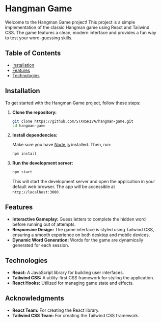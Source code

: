 # Hangman Game

Welcome to the Hangman Game project! This project is a simple implementation of the classic Hangman game using React and Tailwind CSS. The game features a clean, modern interface and provides a fun way to test your word-guessing skills.

## Table of Contents

- [Installation](#installation)
- [Features](#features)
- [Technologies](#technologies)

## Installation

To get started with the Hangman Game project, follow these steps:

1. **Clone the repository:**

    ```bash
    git clone https://github.com/STXRSHIVA/hangman-game.git
    cd hangman-game
    ```

2. **Install dependencies:**

    Make sure you have [Node.js](https://nodejs.org/) installed. Then, run:

    ```bash
    npm install
    ```

3. **Run the development server:**

    ```bash
    npm start
    ```

    This will start the development server and open the application in your default web browser. The app will be accessible at `http://localhost:3000`.

## Features

- **Interactive Gameplay:** Guess letters to complete the hidden word before running out of attempts.
- **Responsive Design:** The game interface is styled using Tailwind CSS, ensuring a smooth experience on both desktop and mobile devices.
- **Dynamic Word Generation:** Words for the game are dynamically generated for each session.

## Technologies

- **React:** A JavaScript library for building user interfaces.
- **Tailwind CSS:** A utility-first CSS framework for styling the application.
- **React Hooks:** Utilized for managing game state and effects.

## Acknowledgments

- **React Team:** For creating the React library.
- **Tailwind CSS Team:** For creating the Tailwind CSS framework.


